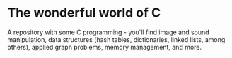 # The wonderful world of C
A repository with some C programming - you`ll find image and sound manipulation, data structures (hash tables, dictionaries, linked lists, among others), applied graph problems, memory management, and more.
